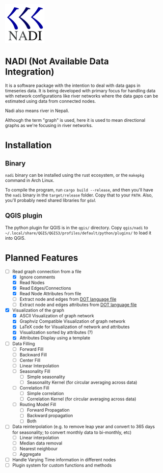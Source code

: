 ![nadi icon](./icons/nadi-128.png)

# NADI (Not Available Data Integration)
It is a software package with the intention to deal with data gaps in timeseries data. It is being developed with primary focus for handling data with network configurations like river networks where the data gaps can be estimated using data from connected nodes.

Nadi also means river in Nepali. 

Although the term "graph" is used, here it is used to mean directional graphs as we're focusing in river networks.

# Installation
## Binary
`nadi` binary can be installed using the rust ecosystem, or the `makepkg` command in Arch Linux.

To compile the program, run `cargo build --release`, and then you'll have the `nadi` binary in the `target/release` folder. Copy that to your `PATH`. Also, you'll probably need shared libraries for `gdal`

## QGIS plugin
The python plugin for QGIS is in the `qgis/` directory. Copy `qgis/nadi` to `~/.local/share/QGIS/QGIS3/profiles/default/python/plugins/` to load it into QGIS.

# Planned Features
- [ ] Read graph connection from a file
  - [x] Ignore comments
  - [x] Read Nodes
  - [x] Read Edges/Connections
  - [x] Read Node Attributes from file
  - [ ] Extract node and edges from [DOT language file](https://www.graphviz.org/doc/info/lang.html)
  - [ ] Extract node and edges attributes from [DOT language file](https://www.graphviz.org/doc/info/lang.html)
- [x] Visualization of the graph
  - [x] ASCII Visualization of graph network
  - [x] Graphviz Compatible Visualization of graph network
  - [x] LaTeX code for Visualization of network and attributes
  - [x] Visualization sorted by attributes (?)
  - [x] Attributes Display using a template
- [ ] Data Filling
  - [ ] Forward Fill
  - [ ] Backward Fill
  - [ ] Center Fill
  - [ ] Linear Interpolation
  - [ ] Seasonality Fill
	- [ ] Simple seasonality
	- [ ] Seasonality Kernel (for circular averaging across data)
  - [ ] Correlation Fill
	- [ ] Simple correlation
	- [ ] Correlation Kernel (for circular averaging across data)
  - [ ] Routing Model Fill
	- [ ] Forward Propagation
	- [ ] Backward propagation
	- [ ] Both
- [ ] Data reinterpolation (e.g. to remove leap year and convert to
		365 days for seasonality; to convert monthly data to
		bi-monthly, etc)
  - [ ] Linear interpolation
  - [ ] Median data removal
  - [ ] Nearest neighbour
  - [ ] Aggregate
- [ ] Handle Varying Time information in different nodes
- [ ] Plugin system for custom functions and methods
